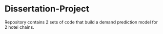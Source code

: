 # Dissertation-Project
Repository contains 2 sets of code that build a demand prediction model for 2 hotel chains.
